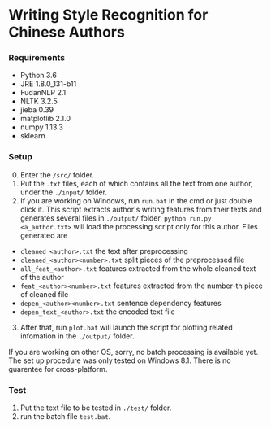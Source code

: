 # Writing Style Recognition for Chinese Authors

### Requirements
- Python 3.6
- JRE 1.8.0_131-b11
- FudanNLP 2.1
- NLTK 3.2.5
- jieba 0.39
- matplotlib 2.1.0
- numpy 1.13.3
- sklearn

### Setup

0. Enter the `/src/` folder.
1. Put the `.txt` files, each of which contains all the text from one author, under the `./input/` folder.
2. If you are working on Windows, run `run.bat` in the cmd or just double click it. 
This script extracts author's writing features from their texts and generates several files in `./output/` folder. 
`python run.py <a_author.txt>` will load the processing script only for this author.
Files generated are
- `cleaned_<author>.txt` 
	the text after preprocessing
- `cleaned_<author><number>.txt`
	split pieces of the preprocessed file
- `all_feat_<author>.txt` 
	features extracted from the whole cleaned text of the author
- `feat_<author><number>.txt`
	features extracted from the number-th piece of cleaned file
- `depen_<author><number>.txt`
	sentence dependency features
- `depen_text_<author>.txt`
	the encoded text file

3. After that, run `plot.bat` will launch the script for plotting related infomation in the `./output/` folder.

If you are working on other OS, sorry, no batch processing is available yet.
The set up procedure was only tested on Windows 8.1. There is no guarentee for cross-platform.


### Test
1. Put the text file to be tested in `./test/` folder.
2. run the batch file `test.bat`.